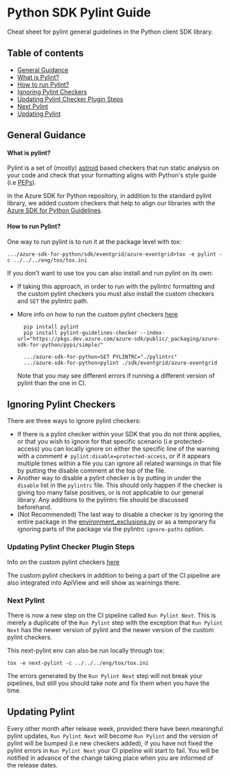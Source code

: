 # Python SDK Pylint Guide

Cheat sheet for pylint general guidelines in the Python client SDK library. 

## Table of contents
  - [General Guidance](#general-guidance)
  - [What is Pylint?](#what-is-pylint)
  - [How to run Pylint?](#how-to-run-pylint)
  - [Ignoring Pylint Checkers](#ignore-pylint-checkers)
  - [Updating Pylint Checker Plugin Steps](#updating-pylint-checker-plugin-steps)
  - [Next Pylint](#next-pylint)
  - [Updating Pylint](#updating-pylint)


## General Guidance 


<!-- How pylint works, how to run it, how to install , what pylint warnings look like -- what do the different types mean  -->

#### What is pylint?

Pylint is a set of (mostly) [astroid](https://pylint.pycqa.org/projects/astroid/en/latest/index.html) based checkers that run static analysis on your code and check that your formatting aligns with Python's style guide (i.e [PEPs](https://peps.python.org/)). 

In the Azure SDK for Python repository, in addition to the standard pylint library, we added custom checkers that help to align our libraries with the [Azure SDK for Python Guidelines](https://guidelinescollab.github.io/azure-sdk/python_introduction.html).

#### How to run Pylint?

One way to run pylint is to run it at the package level with tox:

    .../azure-sdk-for-python/sdk/eventgrid/azure-eventgrid>tox -e pylint -c ../../../eng/tox/tox.ini

If you don't want to use tox you can also install and run pylint on its own:

 - If taking this approach, in order to run with the pylintrc formatting and the custom pylint checkers you must also install the custom checkers and `SET` the pylintrc path. 

- More info on how to run the custom pylint checkers [here](https://github.com/Azure/azure-sdk-tools/blob/main/tools/pylint-extensions/pylint-guidelines-checker/README.md)

        pip install pylint
        pip install pylint-guidelines-checker --index-url="https://pkgs.dev.azure.com/azure-sdk/public/_packaging/azure-sdk-for-python/pypi/simple/"

        .../azure-sdk-for-python>SET PYLINTRC="./pylintrc"
        .../azure-sdk-for-python>pylint ./sdk/eventgrid/azure-eventgrid

    Note that you may see different errors if running a different version of pylint than the one in CI.


## Ignoring Pylint Checkers

<!-- how and when to ignore pylint checkers, status for ignoring really bad custom checkers versus specific ones add to pylintrc file -->
There are three ways to ignore pylint checkers:
- If there is a pylint checker within your SDK that you do not think applies, or that you wish to ignore for that specific scenario (i.e protected-access) you can locally ignore on either the specific line of the warning with a comment `# pylint:disable=protected-access`, or if it appears multiple times within a file you can ignore all related warnings in that file by putting the disable comment at the top of the file.
- Another way to disable a pylint checker is by putting in under the `disable` list in the `pylintrc` file. This should only happen if the checker is giving too many false positives, or is not applicable to our general library. Any additions to the pylintrc file should be discussed beforehand. 
- (Not Recommended) The last way to disable a checker is by ignoring the entire package in the [environment_exclusions.py](https://github.com/Azure/azure-sdk-for-python/blob/main/tools/azure-sdk-tools/ci_tools/environment_exclusions.py) or as a temporary fix ignoring parts of the package via the pylintrc `ignore-paths` option. 
        

### Updating Pylint Checker Plugin Steps
<!-- 
Explain the custom checkers here, or the process of how to create a custom checker and add it to the custom plugin and how the custom plugin works on apiview and how to add it to the ci etc. 

how to implement updates to the checkers  -->

Info on the custom pylint checkers [here](https://github.com/Azure/azure-sdk-tools/blob/main/tools/pylint-extensions/pylint-guidelines-checker)

The custom pylint checkers in addition to being a part of the CI pipeline are also integrated into ApiView and will show as warnings there. 


<!-- when there is a version bump how will that be handled by the CI and how to deal with it , next-pylint and what to do in next-pylint -->
### Next Pylint

There is now a new step on the CI pipeline called `Run Pylint Next`. This is merely a duplicate of the `Run Pylint` step with the exception that `Run Pylint Next` has the newer version of pylint and the newer version of the custom pylint checkers. 

This next-pylint env can also be run locally through tox:

    tox -e next-pylint -c ../../../eng/tox/tox.ini

The errors generated by the `Run Pylint Next` step will not break your pipelines, but still you should take note and fix them when you have the time. 

## Updating Pylint
Every other month after release week, provided there have been meaningful pylint updates, `Run Pylint Next` will become `Run Pylint` and the version of pylint will be bumped (i.e new checkers added), if you have not fixed the pylint errors in `Run Pylint Next` your CI pipeline will start to fail. You will be notified in advance of the change taking place when you are informed of the release dates. 